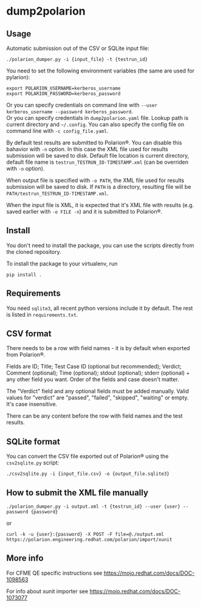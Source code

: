 dump2polarion
=

Usage
-
Automatic submission out of the CSV or SQLite input file:
```
./polarion_dumper.py -i {input_file} -t {testrun_id}
```

You need to set the following environment variables (the same are used for pylarion):
```
export POLARION_USERNAME=kerberos_username
export POLARION_PASSWORD=kerberos_password
```
Or you can specify credentials on command line with ``--user kerberos_username --password kerberos_password``.  
Or you can specify credentials in ``dump2polarion.yaml`` file. Lookup path is current directory and ``~/.config``. You can also specify the config file on command line with ``-c config_file.yaml``.

By default test results are submitted to Polarion®. You can disable this bahavior with ``-n`` option. In this case the XML file used for results submission will be saved to disk. Default file location is current directory, default file name is `testrun_TESTRUN_ID-TIMESTAMP.xml` (can be overriden with ``-o`` option).

When output file is specified with ``-o PATH``, the XML file used for results submission will be saved to disk. If `PATH` is a directory, resulting file will be `PATH/testrun_TESTRUN_ID-TIMESTAMP.xml`.

When the input file is XML, it is expected that it's XML file with results (e.g. saved earlier with ``-o FILE -n``) and it is submitted to Polarion®.

Install
-
You don't need to install the package, you can use the scripts directly from the cloned repository.

To install the package to your virtualenv, run
```
pip install .
```

Requirements
-
You need ``sqlite3``, all recent python versions include it by default. The rest is listed in ``requirements.txt``.

CSV format
-
There needs to be a row with field names - it is by default when exported from Polarion®.

Fields are ID; Title; Test Case ID (optional but recommended); Verdict; Comment (optional); Time (optional); stdout (optional); stderr (optional) + any other field you want. Order of the fields and case doesn't matter.

The "Verdict" field and any optional fields must be added manually. Valid values for "verdict" are "passed", "failed", "skipped", "waiting" or empty. It's case insensitive.

There can be any content before the row with field names and the test results.

SQLite format
-
You can convert the CSV file exported out of Polarion® using the ``csv2sqlite.py`` script:
```
./csv2sqlite.py -i {input_file.csv} -o {output_file.sqlite3}
```

How to submit the XML file manually
-
```
./polarion_dumper.py -i output.xml -t {testrun_id} --user {user} --password {password}
```
or
```
curl -k -u {user}:{password} -X POST -F file=@./output.xml https://polarion.engineering.redhat.com/polarion/import/xunit
```

More info
-
For CFME QE specific instructions see <https://mojo.redhat.com/docs/DOC-1098563>

For info about xunit importer see <https://mojo.redhat.com/docs/DOC-1073077>
